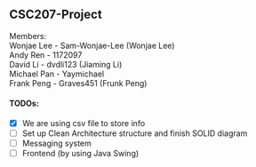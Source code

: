 ## CSC207-Project
Members:\
Wonjae Lee - Sam-Wonjae-Lee (Wonjae Lee)\
Andy Ren - 1172097\
David Li - dvdli123 (Jiaming Li)\
Michael Pan - Yaymichael\
Frank Peng - Graves451 (Frunk Peng)

#### TODOs:
- [x] We are using csv file to store info
- [ ] Set up Clean Architecture structure and finish SOLID diagram
- [ ] Messaging system
- [ ] Frontend (by using Java Swing)
